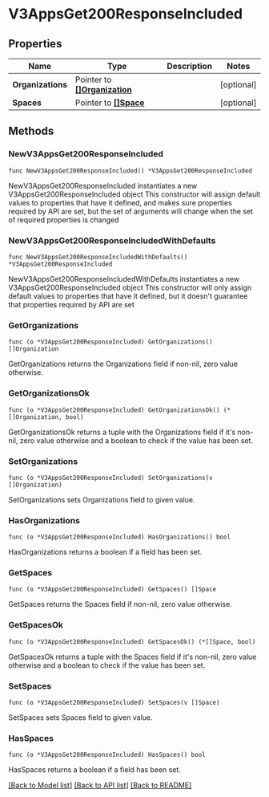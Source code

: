 # V3AppsGet200ResponseIncluded

## Properties

Name | Type | Description | Notes
------------ | ------------- | ------------- | -------------
**Organizations** | Pointer to [**[]Organization**](Organization.md) |  | [optional] 
**Spaces** | Pointer to [**[]Space**](Space.md) |  | [optional] 

## Methods

### NewV3AppsGet200ResponseIncluded

`func NewV3AppsGet200ResponseIncluded() *V3AppsGet200ResponseIncluded`

NewV3AppsGet200ResponseIncluded instantiates a new V3AppsGet200ResponseIncluded object
This constructor will assign default values to properties that have it defined,
and makes sure properties required by API are set, but the set of arguments
will change when the set of required properties is changed

### NewV3AppsGet200ResponseIncludedWithDefaults

`func NewV3AppsGet200ResponseIncludedWithDefaults() *V3AppsGet200ResponseIncluded`

NewV3AppsGet200ResponseIncludedWithDefaults instantiates a new V3AppsGet200ResponseIncluded object
This constructor will only assign default values to properties that have it defined,
but it doesn't guarantee that properties required by API are set

### GetOrganizations

`func (o *V3AppsGet200ResponseIncluded) GetOrganizations() []Organization`

GetOrganizations returns the Organizations field if non-nil, zero value otherwise.

### GetOrganizationsOk

`func (o *V3AppsGet200ResponseIncluded) GetOrganizationsOk() (*[]Organization, bool)`

GetOrganizationsOk returns a tuple with the Organizations field if it's non-nil, zero value otherwise
and a boolean to check if the value has been set.

### SetOrganizations

`func (o *V3AppsGet200ResponseIncluded) SetOrganizations(v []Organization)`

SetOrganizations sets Organizations field to given value.

### HasOrganizations

`func (o *V3AppsGet200ResponseIncluded) HasOrganizations() bool`

HasOrganizations returns a boolean if a field has been set.

### GetSpaces

`func (o *V3AppsGet200ResponseIncluded) GetSpaces() []Space`

GetSpaces returns the Spaces field if non-nil, zero value otherwise.

### GetSpacesOk

`func (o *V3AppsGet200ResponseIncluded) GetSpacesOk() (*[]Space, bool)`

GetSpacesOk returns a tuple with the Spaces field if it's non-nil, zero value otherwise
and a boolean to check if the value has been set.

### SetSpaces

`func (o *V3AppsGet200ResponseIncluded) SetSpaces(v []Space)`

SetSpaces sets Spaces field to given value.

### HasSpaces

`func (o *V3AppsGet200ResponseIncluded) HasSpaces() bool`

HasSpaces returns a boolean if a field has been set.


[[Back to Model list]](../README.md#documentation-for-models) [[Back to API list]](../README.md#documentation-for-api-endpoints) [[Back to README]](../README.md)


